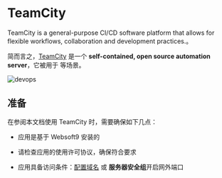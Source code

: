 # TeamCity

TeamCity is a general-purpose CI/CD software platform that allows for flexible workflows, collaboration and development practices.。  

简而言之，[TeamCity](https://www.jetbrains.com.cn/en-us/teamcity/) 是一个 **self-contained, open source automation server**，它被用于  等场景。   


![devops](https://libs.websoft9.com/Websoft9/DocsPicture/zh/teamcity/teamcity-gui-websoft9.webp)


## 准备

在参阅本文档使用 TeamCity 时，需要确保如下几点：

- 应用是基于 Websoft9 安装的

- 请检查应用的使用许可协议，确保符合要求

- 应用具备访问条件：[配置域名](./guide/appsetdomain) 或 **服务器安全组**开启网外端口
